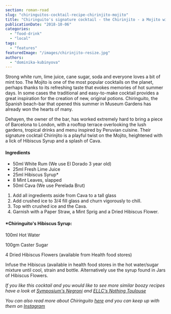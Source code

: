 ```yaml
---
section: roman-road
slug: "chiringuitos-cocktail-recipe-chirinjito-mojito"
title: "Chiringuito's signature cocktail - the Chirinjito - a Mojito with a twist"
publicationDate: "2018-10-06"
categories: 
  - "food-drink"
  - "local"
tags: 
  - "features"
featuredImage: "/images/chirinjito-resize.jpg"
authors: 
  - "dominika-kubinyova"
---
```


Strong white rum, lime juice, cane sugar, soda and everyone loves a bit of mint too. The Mojito is one of the most popular cocktails on the planet, perhaps thanks to its refreshing taste that evokes memories of hot summer days. In some cases the traditional and easy-to-make cocktail provides a great inspiration for the creation of new, original potions. Chiringuito, the Spanish beach-bar that opened this summer in Museum Gardens has already won the hearts of many.

Dehayen, the owner of the bar, has worked extremely hard to bring a piece of Barcelona to London, with a rooftop terrace overlooking the lush gardens, tropical drinks and menu inspired by Peruvian cuisine. Their signature cocktail Chirinjito is a playful twist on the Mojito, heightened with a lick of Hibiscus Syrup and a splash of Cava.

#### Ingredients

- 50ml White Rum (We use El Dorado 3 year old)
- 25ml Fresh Lime Juice
- 25ml Hibiscus Syrup\*
- 8 Mint Leaves, slapped
- 50ml Cava (We use Perelada Brut)

1. Add all ingredients aside from Cava to a tall glass
2. Add crushed ice to 3/4 fill glass and churn vigorously to chill.
3. Top with crushed ice and the Cava.
4. Garnish with a Paper Straw, a Mint Sprig and a Dried Hibiscus Flower.

#### \*Chiringuito's Hibiscus Syrup:

100ml Hot Water

100gm Caster Sugar

4 Dried Hibiscus Flowers (available from Health food stores)

Infuse the Hibiscus (available in health food stores in the hot water/sugar mixture until cool, strain and bottle. Alternatively use the syrup found in Jars of Hibiscus Flowers.

_If you like this cocktail and you would like to see more similar boozy recipes have a look at [Symposium's Negroni](https://romanroadlondon.com/symposium-negroni-cocktail-recipe/) and [ELLC's Nothing Toulouse](https://romanroadlondon.com/nothing-toulouse-cocktail-recipe-east-london-liquor-company/)_

_You can also read more about Chiringuito [here](https://romanroadlondon.com/chiringuito-cafe-opens-museum-gardens/) and you can keep up with them on [Instagram](https://www.instagram.com/chiringuito_ldn/)_


